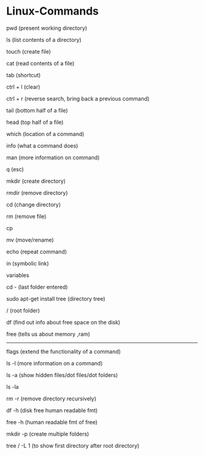 # Linux-Commands
pwd (present working directory)

ls (list contents of a directory)

touch (create file)

cat (read contents of a file)

tab (shortcut)

ctrl + l (clear)

ctrl + r (reverse search, bring back a previous command)

tail  (bottom half of a file)

head (top half of a file)

which (location of a command)

info (what a command does)

man (more information on command)

q (esc)

mkdir (create directory)

rmdir (remove directory)

cd (change directory)

rm (remove file)

cp

mv  (move/rename)

echo (repeat command)

in (symbolic link)

variables

cd - (last folder entered)

sudo apt-get install tree (directory tree)

/  (root folder)

df (find out info about free space on the disk)

free (tells us about memory ,ram)






-------------------------------------------------------------------------------

flags (extend the functionality of a command)

 ls -l (more information on a command)

 ls -a (show hidden files/dot files/dot folders)

 ls -la 

 rm -r (remove directory recursively)

 df -h (disk free human readable fmt)

 free -h (human readable fmt of free)
 
 mkdir -p (create multiple folders)
 
 tree / -L 1 (to show first directory after root directory)
 

